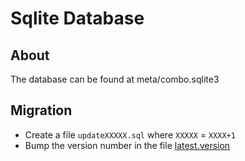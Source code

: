 # Sqlite Database

## About
The database can be found at meta/combo.sqlite3

## Migration

  * Create a file `updateXXXXX.sql` where `XXXXX` = `XXXX+1`
  * Bump the version number in the file [latest.version](latest.version)
